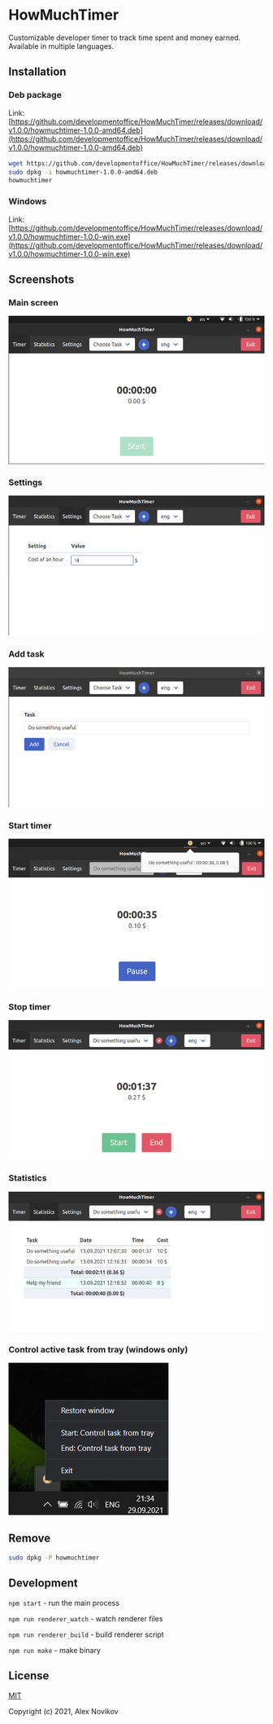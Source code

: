 # HowMuchTimer
Customizable developer timer to track time spent and money earned. Available in multiple languages.

## Installation
### Deb package
Link: [https://github.com/developmentoffice/HowMuchTimer/releases/download/v1.0.0/howmuchtimer-1.0.0-amd64.deb](https://github.com/developmentoffice/HowMuchTimer/releases/download/v1.0.0/howmuchtimer-1.0.0-amd64.deb)

```bash
wget https://github.com/developmentoffice/HowMuchTimer/releases/download/v1.0.0/howmuchtimer-1.0.0-amd64.deb
sudo dpkg -i howmuchtimer-1.0.0-amd64.deb
howmuchtimer
```

### Windows
Link: [https://github.com/developmentoffice/HowMuchTimer/releases/download/v1.0.0/howmuchtimer-1.0.0-win.exe](https://github.com/developmentoffice/HowMuchTimer/releases/download/v1.0.0/howmuchtimer-1.0.0-win.exe)

## Screenshots
### Main screen
![Main screen](preview/main.png)

### Settings
![Settings](preview/settings.png)

### Add task
![Add task](preview/add_task.png)

### Start timer
![Add task](preview/start_timer.png)

### Stop timer
![Add task](preview/stop_timer.png)

### Statistics
![Statistics](preview/statistics.png)

### Control active task from tray (windows only)
![tray](preview/win_tray.png)


## Remove
```bash
sudo dpkg -P howmuchtimer
```

## Development
`npm start` - run the main process

`npm run renderer_watch` - watch renderer files

`npm run renderer_build` - build renderer script

`npm run make` - make binary

## License
[MIT](https://opensource.org/licenses/MIT)

Copyright (c) 2021, Alex Novikov

